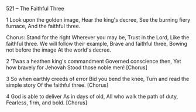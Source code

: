 521 – The Faithful Three


1
Look upon the golden image,
Hear the king's decree,
See the burning fiery furnace,
And the faithful three.

Chorus:
Stand for the right
Wherever you may be,
Trust in the Lord,
Like the faithful three.
We will follow their example,
Brave and faithful three,
Bowing not before the image
At the world's decree.

2
'Twas a heathen king's commandment
Governed conscience then,
Yet how bravely for Jehovah
Stood those noble men!  [Chorus]

3
So when earthly creeds of error
Bid you bend the knee,
Turn and read the simple story
Of the faithful three.  [Chorus]

4
God is able to deliver
As in days of old,
All who walk the path of duty,
Fearless, firm, and bold.  [Chorus]
